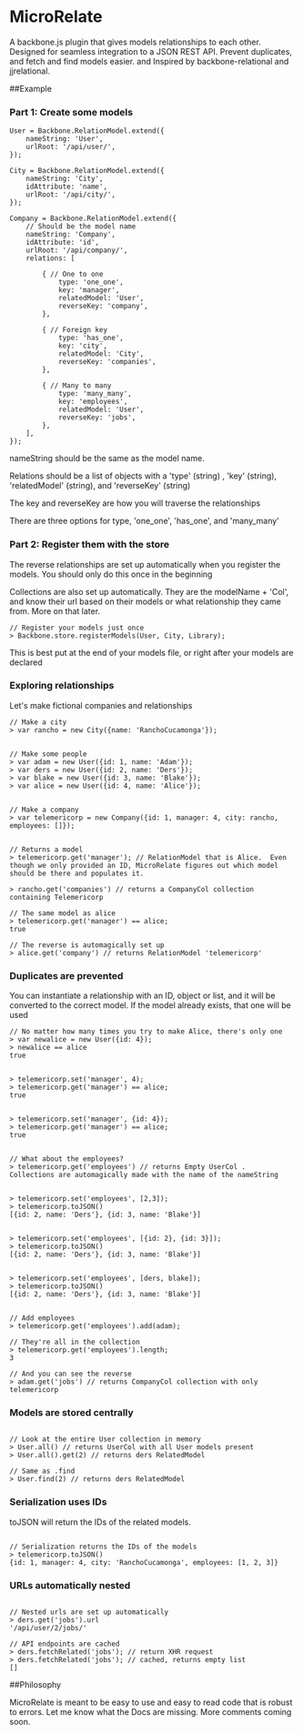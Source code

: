MicroRelate
===========

A backbone.js plugin that gives models relationships to each other. Designed for seamless integration to a JSON REST API.  Prevent duplicates, and fetch and find models easier. and Inspired by backbone-relational and jjrelational.

##Example

### Part 1: Create some models

```
User = Backbone.RelationModel.extend({
    nameString: 'User',
    urlRoot: '/api/user/',
});

City = Backbone.RelationModel.extend({
    nameString: 'City',
    idAttribute: 'name',
    urlRoot: '/api/city/',
});

Company = Backbone.RelationModel.extend({
    // Should be the model name
    nameString: 'Company',
    idAttribute: 'id',
    urlRoot: '/api/company/',
    relations: [

        { // One to one
            type: 'one_one',
            key: 'manager',
            relatedModel: 'User',
            reverseKey: 'company',
        },

        { // Foreign key
            type: 'has_one',
            key: 'city',
            relatedModel: 'City',
            reverseKey: 'companies',
        },

        { // Many to many
            type: 'many_many',
            key: 'employees',
            relatedModel: 'User',
            reverseKey: 'jobs',
        },
    ],
});

```
nameString should be the same as the model name.

Relations should be a list of objects with a 'type' (string) , 'key' (string), 'relatedModel' (string), and 'reverseKey' (string)

The key and reverseKey are how you will traverse the relationships

There are three options for type, 'one_one', 'has_one', and 'many_many'

### Part 2: Register them with the store

The reverse relationships are set up automatically when you register the models.  You should only do this once in the beginning

Collections are also set up automatically.  They are the modelName + 'Col', and know their url based on their models or what relationship they came from.  More on that later.

```
// Register your models just once
> Backbone.store.registerModels(User, City, Library);

```
This is best put at the end of your models file, or right after your models are declared

### Exploring relationships

Let's make fictional companies and relationships


```
// Make a city
> var rancho = new City({name: 'RanchoCucamonga'});


// Make some people
> var adam = new User({id: 1, name: 'Adam'});
> var ders = new User({id: 2, name: 'Ders'});
> var blake = new User({id: 3, name: 'Blake'});
> var alice = new User({id: 4, name: 'Alice'});


// Make a company
> var telemericorp = new Company({id: 1, manager: 4, city: rancho, employees: []});


// Returns a model
> telemericorp.get('manager'); // RelationModel that is Alice.  Even though we only provided an ID, MicroRelate figures out which model should be there and populates it.

> rancho.get('companies') // returns a CompanyCol collection containing Telemericorp

// The same model as alice
> telemericorp.get('manager') == alice;
true

// The reverse is automagically set up
> alice.get('company') // returns RelationModel 'telemericorp'

```


### Duplicates are prevented

You can instantiate a relationship with an ID, object or list, and it will be converted to the correct model.  If the model already exists, that one will be used

```
// No matter how many times you try to make Alice, there's only one
> var newalice = new User({id: 4});
> newalice == alice
true


> telemericorp.set('manager', 4);
> telemericorp.get('manager') == alice;
true


> telemericorp.set('manager', {id: 4});
> telemericorp.get('manager') == alice;
true


// What about the employees?
> telemericorp.get('employees') // returns Empty UserCol .  Collections are automagically made with the name of the nameString


> telemericorp.set('employees', [2,3]);
> telemericorp.toJSON()
[{id: 2, name: 'Ders'}, {id: 3, name: 'Blake'}]


> telemericorp.set('employees', [{id: 2}, {id: 3}]);
> telemericorp.toJSON()
[{id: 2, name: 'Ders'}, {id: 3, name: 'Blake'}]


> telemericorp.set('employees', [ders, blake]);
> telemericorp.toJSON()
[{id: 2, name: 'Ders'}, {id: 3, name: 'Blake'}]


// Add employees
> telemericorp.get('employees').add(adam);

// They're all in the collection
> telemericorp.get('employees').length;
3

// And you can see the reverse
> adam.get('jobs') // returns CompanyCol collection with only telemericorp

```

### Models are stored centrally

```

// Look at the entire User collection in memory
> User.all() // returns UserCol with all User models present
> User.all().get(2) // returns ders RelatedModel

// Same as .find
> User.find(2) // returns ders RelatedModel

```


### Serialization uses IDs

toJSON will return the IDs of the related models.

```

// Serialization returns the IDs of the models
> telemericorp.toJSON() 
{id: 1, manager: 4, city: 'RanchoCucamonga', employees: [1, 2, 3]}

```
### URLs automatically nested


```

// Nested urls are set up automatically
> ders.get('jobs').url
'/api/user/2/jobs/'

// API endpoints are cached
> ders.fetchRelated('jobs'); // return XHR request
> ders.fetchRelated('jobs'); // cached, returns empty list
[]

```

##Philosophy

MicroRelate is meant to be easy to use and easy to read code that is robust to errors.  Let me know what the Docs are missing.  More comments coming soon.